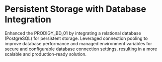 # Persistent Storage with Database Integration
Enhanced the PRODIGY_BD_01 by integrating a relational database (PostgreSQL) for persistent storage. Leveraged connection pooling to improve database performance and managed environment variables for secure and configurable database connection settings, resulting in a more scalable and production-ready solution.
